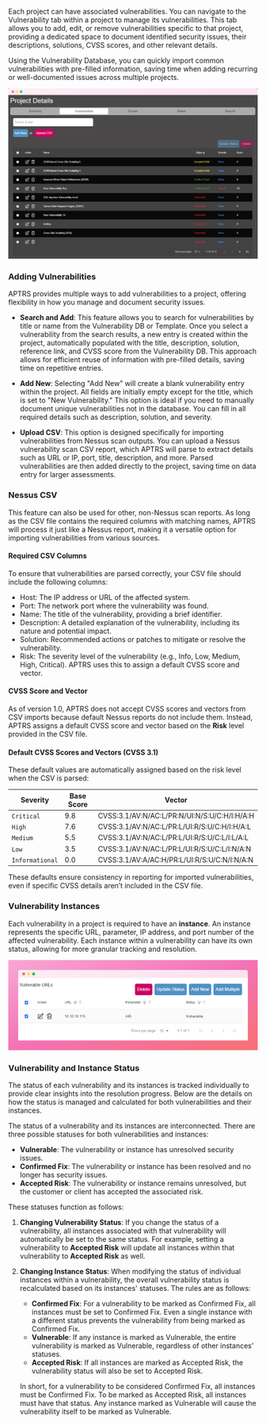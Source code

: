 Each project can have associated vulnerabilities. You can navigate to the Vulnerability tab within a project to manage its vulnerabilities. This tab allows you to add, edit, or remove vulnerabilities specific to that project, providing a dedicated space to document identified security issues, their descriptions, solutions, CVSS scores, and other relevant details.

Using the Vulnerability Database, you can quickly import common vulnerabilities with pre-filled information, saving time when adding recurring or well-documented issues across multiple projects.


![Project Vulnerability](https://raw.githubusercontent.com/APTRS/APTRS-Changelog/refs/heads/main/images/project-vulnerability.png)


### Adding Vulnerabilities

APTRS provides multiple ways to add vulnerabilities to a project, offering flexibility in how you manage and document security issues.


- **Search and Add**: This feature allows you to search for vulnerabilities by title or name from the Vulnerability DB or Template. Once you select a vulnerability from the search results, a new entry is created within the project, automatically populated with the title, description, solution, reference link, and CVSS score from the Vulnerability DB. This approach allows for efficient reuse of information with pre-filled details, saving time on repetitive entries.

- **Add New**: Selecting "Add New" will create a blank vulnerability entry within the project. All fields are initially empty except for the title, which is set to "New Vulnerability." This option is ideal if you need to manually document unique vulnerabilities not in the database. You can fill in all required details such as description, solution, and severity.

- **Upload CSV**: This option is designed specifically for importing vulnerabilities from Nessus scan outputs. You can upload a Nessus vulnerability scan CSV report, which APTRS will parse to extract details such as URL or IP, port, title, description, and more. Parsed vulnerabilities are then added directly to the project, saving time on data entry for larger assessments.

### Nessus CSV

This feature can also be used for other, non-Nessus scan reports. As long as the CSV file contains the required columns with matching names, APTRS will process it just like a Nessus report, making it a versatile option for importing vulnerabilities from various sources.


#### Required CSV Columns
To ensure that vulnerabilities are parsed correctly, your CSV file should include the following columns:

- Host: The IP address or URL of the affected system.
- Port: The network port where the vulnerability was found.
- Name: The title of the vulnerability, providing a brief identifier.
- Description: A detailed explanation of the vulnerability, including its nature and potential impact.
- Solution: Recommended actions or patches to mitigate or resolve the vulnerability.
- Risk: The severity level of the vulnerability (e.g., Info, Low, Medium, High, Critical). APTRS uses this to assign a default CVSS score and vector.


#### CVSS Score and Vector


As of version 1.0, APTRS does not accept CVSS scores and vectors from CSV imports because default Nessus reports do not include them. Instead, APTRS assigns a default CVSS score and vector based on the **Risk** level provided in the CSV file.

#### Default CVSS Scores and Vectors (CVSS 3.1)

These default values are automatically assigned based on the risk level when the CSV is parsed:



| Severity      | Base Score                          | Vector               |
| ----------- | ------------------------------------ |---------------------- |
| `Critical`       | 9.8  | CVSS:3.1/AV:N/AC:L/PR:N/UI:N/S:U/C:H/I:H/A:H |
| `High`       | 7.6 | CVSS:3.1/AV:N/AC:L/PR:L/UI:R/S:U/C:H/I:H/A:L |
| `Medium`    | 5.5 |   CVSS:3.1/AV:N/AC:L/PR:L/UI:R/S:U/C:L/I:L/A:L |
| `Low`    | 3.5 | CVSS:3.1/AV:N/AC:L/PR:L/UI:R/S:U/C:L/I:N/A:N |
| `Informational`    | 0.0 | CVSS:3.1/AV:A/AC:H/PR:L/UI:R/S:U/C:N/I:N/A:N | 


These defaults ensure consistency in reporting for imported vulnerabilities, even if specific CVSS details aren’t included in the CSV file.


### Vulnerability Instances

Each vulnerability in a project is required to have an **instance**. An instance represents the specific URL, parameter, IP address, and port number of the affected vulnerability. Each instance within a vulnerability can have its own status, allowing for more granular tracking and resolution.




![Vulnerability](https://raw.githubusercontent.com/APTRS/APTRS-Changelog/refs/heads/main/images/vulnerability-instance.png)


### Vulnerability and Instance Status

The status of each vulnerability and its instances is tracked individually to provide clear insights into the resolution progress. Below are the details on how the status is managed and calculated for both vulnerabilities and their instances.

The status of a vulnerability and its instances are interconnected. There are three possible statuses for both vulnerabilities and instances:

- **Vulnerable**: The vulnerability or instance has unresolved security issues.
- **Confirmed Fix**: The vulnerability or instance has been resolved and no longer has security issues.
- **Accepted Risk**: The vulnerability or instance remains unresolved, but the customer or client has accepted the associated risk.

These statuses function as follows:

1. **Changing Vulnerability Status**: If you change the status of a vulnerability, all instances associated with that vulnerability will automatically be set to the same status. For example, setting a vulnerability to **Accepted Risk** will update all instances within that vulnerability to **Accepted Risk** as well.
  
2. **Changing Instance Status**: When modifying the status of individual instances within a vulnerability, the overall vulnerability status is recalculated based on its instances' statuses. The rules are as follows:

      - **Confirmed Fix**: For a vulnerability to be marked as Confirmed Fix, all instances must be set to Confirmed Fix. Even a single instance with a different status prevents the vulnerability from being marked as Confirmed Fix.
      - **Vulnerable**: If any instance is marked as Vulnerable, the entire vulnerability is marked as Vulnerable, regardless of other instances’ statuses.
      - **Accepted Risk**: If all instances are marked as Accepted Risk, the vulnerability status will also be set to Accepted Risk.

   In short, for a vulnerability to be considered Confirmed Fix, all instances must be Confirmed Fix. To be marked as Accepted Risk, all instances must have that status. Any instance marked as Vulnerable will cause the vulnerability itself to be marked as Vulnerable.
